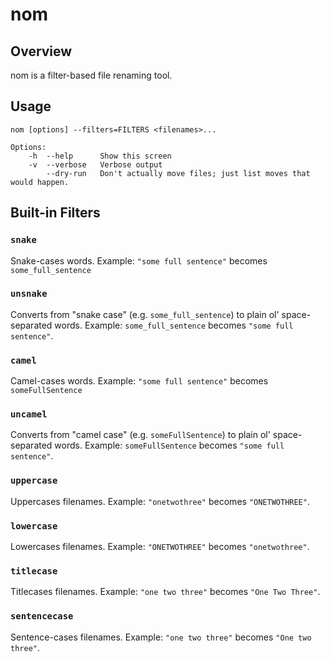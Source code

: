 nom 
===

Overview
--------

nom is a filter-based file renaming tool.

Usage
-----

    nom [options] --filters=FILTERS <filenames>...

    Options:
        -h  --help      Show this screen
        -v  --verbose   Verbose output
            --dry-run   Don't actually move files; just list moves that would happen.


Built-in Filters
----------------

### `snake`

Snake-cases words. Example: `"some full sentence"` becomes `some_full_sentence`

### `unsnake`

Converts from "snake case" (e.g. `some_full_sentence`) to plain ol' 
space-separated words. Example: `some_full_sentence` becomes `"some full sentence"`.

### `camel`

Camel-cases words. Example: `"some full sentence"` becomes `someFullSentence`

### `uncamel`

Converts from "camel case" (e.g. `someFullSentence`) to plain ol' 
space-separated words. Example: `someFullSentence` becomes `"some full sentence"`.

### `uppercase`

Uppercases filenames. Example: `"onetwothree"` becomes `"ONETWOTHREE"`.

### `lowercase`

Lowercases filenames. Example: `"ONETWOTHREE"` becomes `"onetwothree"`.

### `titlecase`

Titlecases filenames. Example: `"one two three"` becomes `"One Two Three"`.

### `sentencecase`

Sentence-cases filenames. Example: `"one two three"` becomes `"One two three"`.
